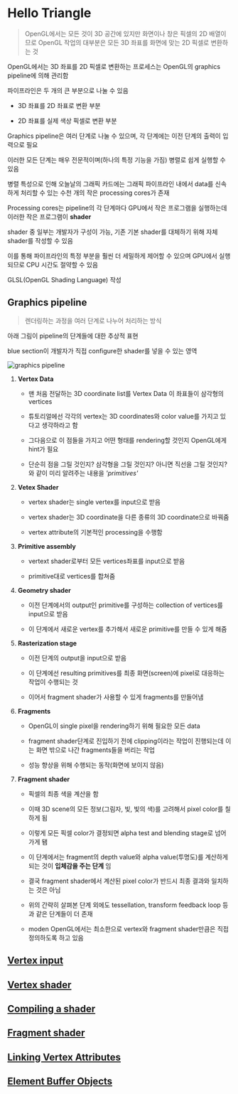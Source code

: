 # Hello Triangle

> OpenGL에서는 모든 것이 3D 공간에 있지만 화면이나 창은 픽셀의 2D 배열이므로 OpenGL 작업의 대부분은 모든 3D 좌표를 화면에 맞는 2D 픽셀로 변환하는 것

OpenGL에서는 3D 좌표를 2D 픽셀로 변환하는 프로세스는 OpenGL의 graphics pipeline에 의해 관리함

파이프라인은 두 개의 큰 부분으로 나눌 수 있음

- 3D 좌표를 2D 좌표로 변환 부분
  <br/>

- 2D 좌표를 실제 색상 픽셀로 변환 부분
  <br/>

Graphics pipeline은 여러 단계로 나눌 수 있으며, 각 단계에는 이전 단계의 출력이 입력으로 필요

이러한 모든 단계는 매우 전문적이며(하나의 특정 기능을 가짐) 병렬로 쉽게 실행할 수 있음

병렬 특성으로 인해 오늘날의 그래픽 카드에는 그래픽 파이프라인 내에서 data를 신속하게 처리할 수 있는 수천 개의 작은 processing cores가 존재

Processing cores는 pipeline의 각 단계마다 GPU에서 작은 프로그램을 실행하는데 이러한 작은 프로그램이 **shader**

shader 중 일부는 개발자가 구성이 가능, 기존 기본 shader를 대체하기 위해 자체 shader를 작성할 수 있음

이를 통해 파이프라인의 특정 부분을 훨씬 더 세밀하게 제어할 수 있으며 GPU에서 실행되므로 CPU 시간도 절약할 수 있음

GLSL(OpenGL Shading Language) 작성

## Graphics pipeline

> 렌더링하는 과정을 여러 단계로 나누어 처리하는 방식

아래 그림이 pipeline의 단계들에 대한 추상적 표현

blue section이 개발자가 직접 configure한 shader를 넣을 수 있는 영역

![graphics pipeline](https://learnopengl.com/img/getting-started/pipeline.png)

1. **Vertex Data**

   - 맨 처음 전달하는 3D coordinate list를 Vertex Data 이 좌표들이 삼각형의 vertices
     <br/>

   - 튜토리얼에선 각각의 vertex는 3D coordinates와 color value를 가지고 있다고 생각하라고 함
     <br/>

   - 그다음으로 이 점들을 가지고 어떤 형태를 rendering할 것인지 OpenGL에게 hint가 필요
     <br/>

   - 단순히 점을 그릴 것인지? 삼각형을 그릴 것인지? 아니면 직선을 그릴 것인지? 와 같이 미리 알려주는 내용을 _'primitives'_
     <br/>

2. **Vetex Shader**

   - vertex shader는 single vertex를 input으로 받음
     <br/>

   - vertex shader는 3D coordinate을 다른 종류의 3D coordinate으로 바꿔줌
     <br/>

   - vertex attribute의 기본적인 processing을 수행함
     <br/>

3. **Primitive assembly**

   - vertext shader로부터 모든 vertices좌표를 input으로 받음
     <br/>

   - primitive대로 vertices를 합쳐줌
     <br/>

4. **Geometry shader**

   - 이전 단계에서의 output인 primitive를 구성하는 collection of vertices를 input으로 받음
     <br/>

   - 이 단계에서 새로운 vertex를 추가해서 새로운 primitive를 만들 수 있게 해줌
     <br/>

5. **Rasterization stage**

   - 이전 단계의 output을 input으로 받음
     <br/>

   - 이 단계에선 resulting primitives를 최종 화면(screen)에 pixel로 대응하는 작업이 수행되는 것
     <br/>

   - 이어서 fragment shader가 사용할 수 있게 fragments를 만들어냄
     <br/>

6. **Fragments**

   - OpenGL이 single pixel을 rendering하기 위해 필요한 모든 data
     <br/>

   - fragment shader단계로 진입하기 전에 clipping이라는 작업이 진행되는데 이는 화면 밖으로 나간 fragments들을 버리는 작업
     <br/>

   - 성능 향상을 위해 수행되는 동작(화면에 보이지 않음)
     <br/>

7. **Fragment shader**

   - 픽셀의 최종 색을 계산을 함
     <br/>

   - 이때 3D scene의 모든 정보(그림자, 빛, 빛의 색)를 고려해서 pixel color를 칠하게 됨
     <br/>

   - 이렇게 모든 픽셀 color가 결정되면 alpha test and blending stage로 넘어가게 됌
     <br/>

   - 이 단계에서는 fragment의 depth value와 alpha value(투명도)를 계산하게 되는 것이 **입체감을 주는 단계** 임
     <br/>

   - 결국 fragment shader에서 계산된 pixel color가 반드시 최종 결과와 일치하는 것은 아님
     <br/>

   - 위의 간략히 살펴본 단계 외에도 tessellation, transform feedback loop 등과 같은 단계들이 더 존재
     <br/>

   - moden OpenGL에서는 최소한으로 vertex와 fragment shader만큼은 직접 정의하도록 하고 있음

## [Vertex input]()

## [Vertex shader]()

## [Compiling a shader]()

## [Fragment shader]()

## [Linking Vertex Attributes]()

## [Element Buffer Objects]()

